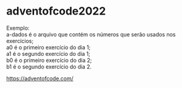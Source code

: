 # adventofcode2022  
  
Exemplo:  
a-dados é o arquivo que contém os números que serão usados nos exercícios;  
a0 é o primeiro exercício do dia 1;  
a1 é o segundo exercício do dia 1;  
b0 é o primeiro exercício do dia 2;  
b1 é o segundo exercício do dia 2.  
  
https://adventofcode.com/  
